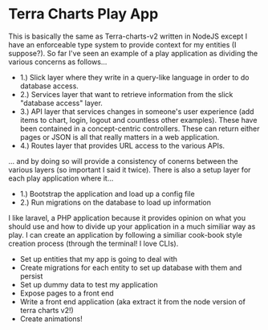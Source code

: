 # Terra Charts Play App

This is basically the same as Terra-charts-v2 written in NodeJS except I have an enforceable type system to provide context for my entities (I suppose?).  So far I've seen an example of a play application as dividing the various concerns as follows...

* 1.) Slick layer where they write in a query-like language in order to do database access.
* 2.) Services layer that want to retrieve information from the slick "database access" layer.
* 3.) API layer that services changes in someone's user experience (add items to chart, login, logout and countless other examples).  These have been contained in a concept-centric controllers.  These can return either pages or JSON is all that really matters in a web application.
* 4.) Routes layer that provides URL access to the various APIs.

... and by doing so will provide a consistency of conerns between the various layers (so important I said it twice).  There is also a setup layer for each play application where it...

* 1.) Bootstrap the application and load up a config file
* 2.) Run migrations on the database to load up information

I like laravel, a PHP application because it provides opinion on what you should use and how to divide up your application in a much similiar way as play. I can create an application by following a similiar cook-book style creation process (through the terminal!  I love CLIs).
* Set up entities that my app is going to deal with
* Create migrations for each entity to set up database with them and persist
* Set up dummy data to test my application
* Expose pages to a front end
* Write a front end application (aka extract it from the node version of terra charts v2!)
* Create animations!